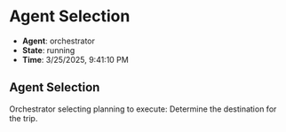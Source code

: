 # Agent Selection

- **Agent**: orchestrator
- **State**: running
- **Time**: 3/25/2025, 9:41:10 PM

## Agent Selection

Orchestrator selecting planning to execute: Determine the destination for the trip.

